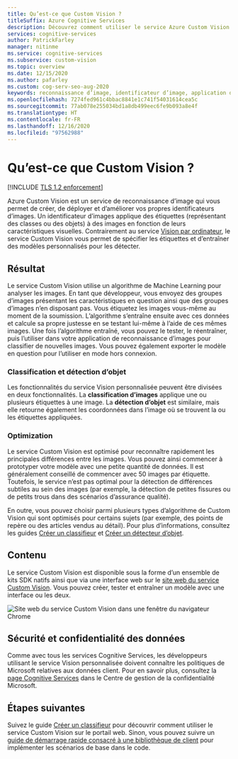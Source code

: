 ```yaml
---
title: Qu’est-ce que Custom Vision ?
titleSuffix: Azure Cognitive Services
description: Découvrez comment utiliser le service Azure Custom Vision pour créer des détecteurs d’images et des classifieurs d’images IA personnalisés dans le cloud Azure.
services: cognitive-services
author: PatrickFarley
manager: nitinme
ms.service: cognitive-services
ms.subservice: custom-vision
ms.topic: overview
ms.date: 12/15/2020
ms.author: pafarley
ms.custom: cog-serv-seo-aug-2020
keywords: reconnaissance d’image, identificateur d’image, application de reconnaissance d’image, vision personnalisée
ms.openlocfilehash: 7274fed961c4bbac8841e1c741f54031614cea5c
ms.sourcegitcommit: 77ab078e255034bd1a8db499eec6fe9b093a8e4f
ms.translationtype: HT
ms.contentlocale: fr-FR
ms.lasthandoff: 12/16/2020
ms.locfileid: "97562988"
---
```

# <a name="what-is-custom-vision"></a>Qu’est-ce que Custom Vision ?

[!INCLUDE [TLS 1.2 enforcement](../../../includes/cognitive-services-tls-announcement.md)]

Azure Custom Vision est un service de reconnaissance d’image qui vous permet de créer, de déployer et d’améliorer vos propres identificateurs d’images. Un identificateur d’images applique des étiquettes (représentant des classes ou des objets) à des images en fonction de leurs caractéristiques visuelles. Contrairement au service [Vision par ordinateur](../computer-vision/overview.md), le service Custom Vision vous permet de spécifier les étiquettes et d’entraîner des modèles personnalisés pour les détecter.

## <a name="what-it-does"></a>Résultat

Le service Custom Vision utilise un algorithme de Machine Learning pour analyser les images. En tant que développeur, vous envoyez des groupes d’images présentant les caractéristiques en question ainsi que des groupes d’images n’en disposant pas. Vous étiquetez les images vous-même au moment de la soumission. L’algorithme s’entraîne ensuite avec ces données et calcule sa propre justesse en se testant lui-même à l’aide de ces mêmes images. Une fois l’algorithme entraîné, vous pouvez le tester, le réentraîner, puis l’utiliser dans votre application de reconnaissance d’images pour classifier de nouvelles images. Vous pouvez également exporter le modèle en question pour l’utiliser en mode hors connexion.

### <a name="classification-and-object-detection"></a>Classification et détection d’objet

Les fonctionnalités du service Vision personnalisée peuvent être divisées en deux fonctionnalités. La **classification d’images** applique une ou plusieurs étiquettes à une image. La **détection d’objet** est similaire, mais elle retourne également les coordonnées dans l’image où se trouvent la ou les étiquettes appliquées.

### <a name="optimization"></a>Optimization

Le service Custom Vision est optimisé pour reconnaître rapidement les principales différences entre les images. Vous pouvez ainsi commencer à prototyper votre modèle avec une petite quantité de données. Il est généralement conseillé de commencer avec 50 images par étiquette. Toutefois, le service n’est pas optimal pour la détection de différences subtiles au sein des images (par exemple, la détection de petites fissures ou de petits trous dans des scénarios d’assurance qualité).

En outre, vous pouvez choisir parmi plusieurs types d’algorithme de Custom Vision qui sont optimisés pour certains sujets (par exemple, des points de repère ou des articles vendus au détail). Pour plus d’informations, consultez les guides [Créer un classifieur](getting-started-build-a-classifier.md) et [Créer un détecteur d’objet](get-started-build-detector.md).

## <a name="what-it-includes"></a>Contenu

Le service Custom Vision est disponible sous la forme d’un ensemble de kits SDK natifs ainsi que via une interface web sur le [site web du service Custom Vision](https://customvision.ai/). Vous pouvez créer, tester et entraîner un modèle avec une interface ou les deux.

![Site web du service Custom Vision dans une fenêtre du navigateur Chrome](media/browser-home.png)

## <a name="data-privacy-and-security"></a>Sécurité et confidentialité des données

Comme avec tous les services Cognitive Services, les développeurs utilisant le service Vision personnalisée doivent connaître les politiques de Microsoft relatives aux données client. Pour en savoir plus, consultez la [page Cognitive Services](https://www.microsoft.com/trustcenter/cloudservices/cognitiveservices) dans le Centre de gestion de la confidentialité Microsoft.

## <a name="next-steps"></a>Étapes suivantes

Suivez le guide [Créer un classifieur](getting-started-build-a-classifier.md) pour découvrir comment utiliser le service Custom Vision sur le portail web. Sinon, vous pouvez suivre un [guide de démarrage rapide consacré à une bibliothèque de client](quickstarts/image-classification.md) pour implémenter les scénarios de base dans le code.